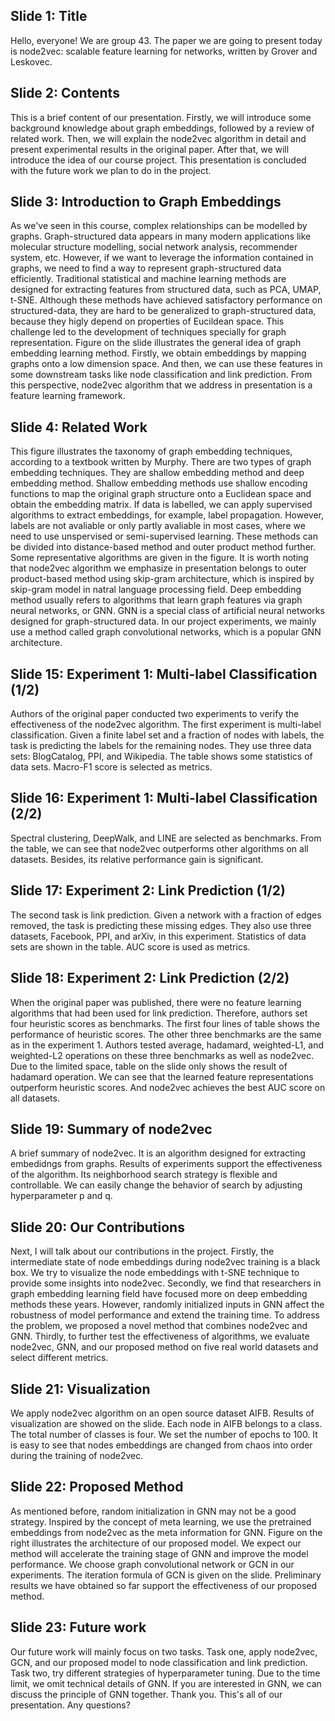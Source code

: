 ## Slide 1: Title
Hello, everyone! We are group 43. The paper we are going to present today is node2vec: scalable feature learning for networks, written by Grover and Leskovec.

## Slide 2: Contents
This is a brief content of our presentation. Firstly, we will introduce some background knowledge about graph embeddings, followed by a review of related work. Then, we will explain the node2vec algorithm in detail and present experimental results in the original paper. After that, we will introduce the idea of our course project. This presentation is concluded with the future work we plan to do in the project.

## Slide 3: Introduction to Graph Embeddings
As we've seen in this course, complex relationships can be modelled by graphs. Graph-structured data appears in many modern applications like molecular structure modelling, social network analysis, recommender system, etc. However, if we want to leverage the information contained in graphs, we need to find a way to represent graph-structured data efficiently. Traditional statistical and machine learning methods are designed for extracting features from structured data, such as PCA, UMAP, t-SNE. Although these methods have achieved satisfactory performance on structured-data, they are hard to be generalized to graph-structured data, because they higly depend on properties of Eucildean space. This challenge led to the development of techniques specially for graph representation. Figure on the slide illustrates the general idea of graph embedding learning method. Firstly, we obtain embeddings by mapping graphs onto a low dimension space. And then, we can use these features in some downstream tasks like node classification and link prediction. From this perspective, node2vec algorithm that we address in presentation is a feature learning framework.

## Slide 4: Related Work
This figure illustrates the taxonomy of graph embedding techniques, according to a textbook written by Murphy. There are two types of graph embedding techniques. They are shallow embedding method and deep embedding method. Shallow embedding methods use shallow encoding functions to map the original graph structure onto a Euclidean space and obtain the embedding matrix. If data is labelled, we can apply supervised algorithms to extract embeddings, for example, label propagation. However, labels are not avaliable or only partly avaliable in most cases, where we need to use unspervised or semi-supervised learning. These methods can be divided into distance-based method and outer product method further. Some representative algorithms are given in the figure. It is worth noting that node2vec algorithm we emphasize in presentation belongs to outer product-based method using skip-gram architecture, which is inspired by skip-gram model in natral language processing field. Deep embedding method usually refers to algorithms that learn graph features via graph neural networks, or GNN. GNN is a special class of artificial neural networks designed for graph-structured data. In our project experiments, we mainly use a method called graph convolutional networks, which is a popular GNN architecture.

## Slide 15: Experiment 1: Multi-label Classification (1/2)
Authors of the original paper conducted two experiments to verify the effectiveness of the node2vec algorithm. The first experiment is multi-label classification. Given a finite label set and a fraction of nodes with labels, the task is predicting the labels for the remaining nodes. They use three data sets: BlogCatalog, PPI, and Wikipedia. The table shows some statistics of data sets. Macro-F1 score is selected as metrics.

## Slide 16: Experiment 1: Multi-label Classification (2/2)
Spectral clustering, DeepWalk, and LINE are selected as benchmarks. From the table, we can see that node2vec outperforms other algorithms on all datasets. Besides, its relative performance gain is significant.

## Slide 17: Experiment 2: Link Prediction (1/2)
The second task is link prediction. Given a network with a fraction of edges removed, the task is predicting these missing edges. They also use three datasets, Facebook, PPI, and arXiv, in this experiment. Statistics of data sets are shown in the table. AUC score is used as metrics.

## Slide 18: Experiment 2: Link Prediction (2/2)
When the original paper was published, there were no feature learning algorithms that had been used for link prediction. Therefore, authors set four heuristic scores as benchmarks. The first four lines of table shows the performance of heuristic scores. The other three benchmarks are the same as in the experiment 1. Authors tested average, hadamard, weighted-L1, and weighted-L2 operations on these three benchmarks as well as node2vec. Due to the limited space, table on the slide only shows the result of hadamard operation. We can see that the learned feature representations outperform heuristic scores. And node2vec achieves the best AUC score on all datasets.

## Slide 19: Summary of node2vec
A brief summary of node2vec. It is an algorithm designed for extracting embedidngs from graphs. Results of experiments support the effectiveness of the algorithm. Its neighborhood search strategy is flexible and controllable. We can easily change the behavior of search by adjusting hyperparameter p and q.

## Slide 20: Our Contributions
Next, I will talk about our contributions in the project. Firstly, the intermediate state of node embeddings during node2vec training is a black box. We try to visualize the node embeddings with t-SNE technique to provide some insights into node2vec. Secondly, we find that researchers in graph embedding learning field have focused more on deep embedding methods these years. However, randomly initialized inputs in GNN affect the robustness of model performance and extend the training time. To address the problem, we proposed a novel method that combines node2vec and GNN. Thirdly, to further test the effectiveness of algorithms, we evaluate node2vec, GNN, and our proposed method on five real world datasets and select different metrics.

## Slide 21: Visualization
We apply node2vec algorithm on an open source dataset AIFB. Results of visualization are showed on the slide. Each node in AIFB belongs to a class. The total number of classes is four. We set the number of epochs to 100. It is easy to see that nodes embeddings are changed from chaos into order during the training of node2vec.

## Slide 22: Proposed Method
As mentioned before, random initialization in GNN may not be a good strategy. Inspired by the concept of meta learning, we use the pretrained embeddings from node2vec as the meta information for GNN. Figure on the right illustrates the architecture of our proposed model. We expect our method will accelerate the training stage of GNN and improve the model performance. We choose graph convolutional network or GCN in our experiments. The iteration formula of GCN is given on the slide. Preliminary results we have obtained so far support the effectiveness of our proposed method.

## Slide 23: Future work
Our future work will mainly focus on two tasks. Task one, apply node2vec, GCN, and our proposed model to node classification and link prediction. Task two, try different strategies of hyperparameter tuning. Due to the time limit, we omit technical details of GNN. If you are interested in GNN, we can discuss the principle of GNN together. Thank you. This's all of our presentation. Any questions?
